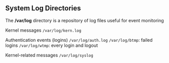 ## System Log Directories
The **/var/log** directory is a repository of log files useful for event monitoring

Kernel messages
`/var/log/kern.log`

Authentication events (logins)
`/var/log/auth.log`
`/var/log/btmp`: failed logins
`/var/log/wtmp`: every login and logout

Kernel-related messages
`/var/log/syslog`



